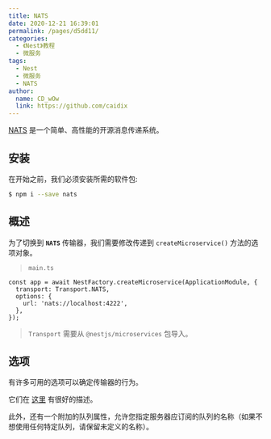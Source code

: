 ```yaml
---
title: NATS
date: 2020-12-21 16:39:01
permalink: /pages/d5dd11/
categories:
  - 《Nest》教程
  - 微服务
tags:
  - Nest
  - 微服务
  - NATS
author: 
  name: CD_wOw
  link: https://github.com/caidix
---
```


[NATS](https://nats.io/) 是一个简单、高性能的开源消息传递系统。

## 安装

在开始之前，我们必须安装所需的软件包:

```bash
$ npm i --save nats
```

## 概述

为了切换到 **`NATS`** 传输器，我们需要修改传递到 `createMicroservice()` 方法的选项对象。

> `main.ts`

```ty
const app = await NestFactory.createMicroservice(ApplicationModule, {
  transport: Transport.NATS,
  options: {
    url: 'nats://localhost:4222',
  },
});
```

> `Transport` 需要从 `@nestjs/microservices` 包导入。

## 选项

有许多可用的选项可以确定传输器的行为。

它们在 [这里](https://github.com/nats-io/nats.js#connect-options) 有很好的描述。

此外，还有一个附加的队列属性，允许您指定服务器应订阅的队列的名称（如果不想使用任何特定队列，请保留未定义的名称）。